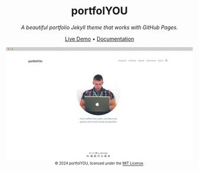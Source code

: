 <div align="center">
  <h1>portfolYOU</h1>
  <i>A beautiful portfolio Jekyll theme that works with GitHub Pages.</i>

  <a href="https://yousinix.github.io/portfolYOU/">Live Demo</a>
  •
  <a href="https://yousinix.github.io/portfolYOU/docs/">Documentation</a>

  <a href="https://yousinix.github.io/portfolYOU"><img src="screenshot.gif"></a>
  <sub><sup>© 2024 portfolYOU, licensed under the <a href="./LICENSE">MIT License</a>.</sup></sub>
</div>
